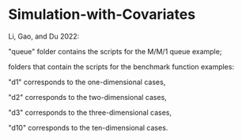 # Simulation-with-Covariates

Li, Gao, and Du 2022:

"queue" folder contains the scripts for the M/M/1 queue example;

folders that contain the scripts for the benchmark function examples:

"d1" corresponds to the one-dimensional cases,

"d2" corresponds to the two-dimensional cases,

"d3" corresponds to the three-dimensional cases,

"d10" corresponds to the ten-dimensional cases.


